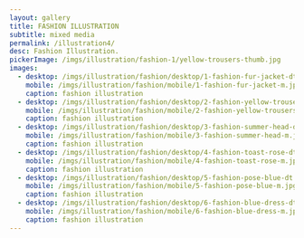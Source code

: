 ```yaml
---
layout: gallery
title: FASHION ILLUSTRATION
subtitle: mixed media
permalink: /illustration4/
desc: Fashion Illustration.
pickerImage: /imgs/illustration/fashion-1/yellow-trousers-thumb.jpg
images:
  - desktop: /imgs/illustration/fashion/desktop/1-fashion-fur-jacket-dt.jpg
    mobile: /imgs/illustration/fashion/mobile/1-fashion-fur-jacket-m.jpg
    caption: fashion illustration
  - desktop: /imgs/illustration/fashion/desktop/2-fashion-yellow-trousers-dt.jpg
    mobile: /imgs/illustration/fashion/mobile/2-fashion-yellow-trousers-m.jpg
    caption: fashion illustration
  - desktop: /imgs/illustration/fashion/desktop/3-fashion-summer-head-dt.jpg
    mobile: /imgs/illustration/fashion/mobile/3-fashion-summer-head-m.jpg
    caption: fashion illustration
  - desktop: /imgs/illustration/fashion/desktop/4-fashion-toast-rose-dt.jpg
    mobile: /imgs/illustration/fashion/mobile/4-fashion-toast-rose-m.jpg
    caption: fashion illustration
  - desktop: /imgs/illustration/fashion/desktop/5-fashion-pose-blue-dt.jpg
    mobile: /imgs/illustration/fashion/mobile/5-fashion-pose-blue-m.jpg
    caption: fashion illustration
  - desktop: /imgs/illustration/fashion/desktop/6-fashion-blue-dress-dt.jpg
    mobile: /imgs/illustration/fashion/mobile/6-fashion-blue-dress-m.jpg
    caption: fashion illustration
---
```

